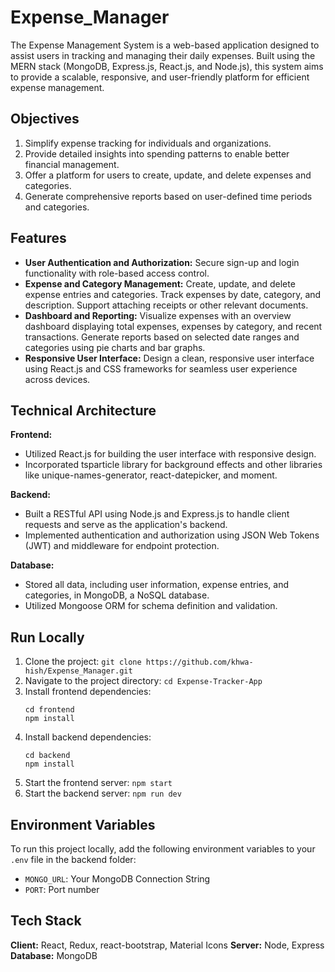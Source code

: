 ﻿# Expense_Manager
 
The Expense Management System is a web-based application designed to assist users in tracking and managing their daily expenses. Built using the MERN stack (MongoDB, Express.js, React.js, and Node.js), this system aims to provide a scalable, responsive, and user-friendly platform for efficient expense management.

## Objectives
1. Simplify expense tracking for individuals and organizations.
2. Provide detailed insights into spending patterns to enable better financial management.
3. Offer a platform for users to create, update, and delete expenses and categories.
4. Generate comprehensive reports based on user-defined time periods and categories.

## Features
- **User Authentication and Authorization:** Secure sign-up and login functionality with role-based access control.
- **Expense and Category Management:** Create, update, and delete expense entries and categories. Track expenses by date, category, and description. Support attaching receipts or other relevant documents.
- **Dashboard and Reporting:** Visualize expenses with an overview dashboard displaying total expenses, expenses by category, and recent transactions. Generate reports based on selected date ranges and categories using pie charts and bar graphs.
- **Responsive User Interface:** Design a clean, responsive user interface using React.js and CSS frameworks for seamless user experience across devices.

## Technical Architecture
**Frontend:**
- Utilized React.js for building the user interface with responsive design.
- Incorporated tsparticle library for background effects and other libraries like unique-names-generator, react-datepicker, and moment.
  
**Backend:**
- Built a RESTful API using Node.js and Express.js to handle client requests and serve as the application's backend.
- Implemented authentication and authorization using JSON Web Tokens (JWT) and middleware for endpoint protection.
  
**Database:**
- Stored all data, including user information, expense entries, and categories, in MongoDB, a NoSQL database.
- Utilized Mongoose ORM for schema definition and validation.

## Run Locally
1. Clone the project: `git clone https://github.com/khwa-hish/Expense_Manager.git`
2. Navigate to the project directory: `cd Expense-Tracker-App`
3. Install frontend dependencies: 
   ```
   cd frontend
   npm install
   ```
4. Install backend dependencies: 
   ```
   cd backend
   npm install
   ```
5. Start the frontend server: `npm start`
6. Start the backend server: `npm run dev`

## Environment Variables
To run this project locally, add the following environment variables to your `.env` file in the backend folder:
- `MONGO_URL`: Your MongoDB Connection String
- `PORT`: Port number

## Tech Stack
**Client:** React, Redux, react-bootstrap, Material Icons 
**Server:** Node, Express  
**Database:** MongoDB  
